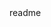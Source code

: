 <snippet>
  <content><![CDATA[
# ${1:PEParser}
A simple C++11 PE Parser implementation (only retrieves exports' addresses at the moment)
## Installation
TODO: Describe the installation process
## Usage
Feel free to use it however you want
## Contributing
1. Fork it!
2. Create your feature branch: `git checkout -b my-new-feature`
3. Commit your changes: `git commit -am 'Add some feature'`
4. Push to the branch: `git push origin my-new-feature`
5. Submit a pull request :D
## History
- First Commit: /
- Second Commit: 
  * Edited the sample code
## License
MIT License
]]></content>
  <tabTrigger>readme</tabTrigger>
</snippet>
